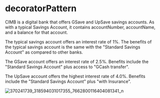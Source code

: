 # decoratorPattern

CIMB is a digital bank that offers GSave and UpSave savings accounts.   As with a typical Savings Account, it contains accountNumber, accountName, and a balance for that account.

The typical savings account offers an interest rate of 1%.
The benefits of the typical savings account is the same with the "Standard Savings Account" as compared to other banks.

The GSave account offers an interest rate of 2.5%.
Benefits include the "Standard Savings Account" plus access to "GCash transfer".

The UpSave account offers the highest interest rate of 4.0%.
Benefits include the "Standard Savings Account" plus "with Insurance".

![370241739_318594031017355_7662800116404081341_n](https://github.com/AngelicaManliguez/decoratorPattern/assets/142959759/bab0b94f-4ffa-4ab2-8cc2-aef360d1cb44)
